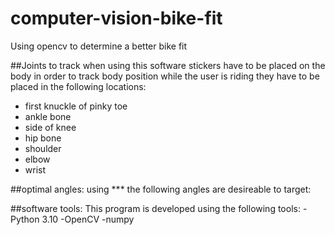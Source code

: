 # computer-vision-bike-fit
Using opencv to determine a better bike fit

##Joints to track
when using this software stickers have to be placed on the body in order to track body position while the user is riding 
they have to be placed in the following locations:
- first knuckle of pinky toe
- ankle bone 
- side of knee 
- hip bone
- shoulder 
- elbow 
- wrist

##optimal angles: 
using *** the following angles are desireable to target: 

##software tools:
This program is developed using the following tools:
-Python 3.10
-OpenCV
-numpy
